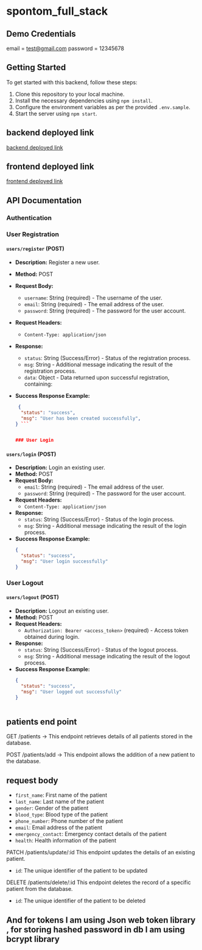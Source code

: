 # spontom_full_stack

## Demo Credentials

email = test@gmail.com
password = 12345678


## Getting Started

To get started with this backend, follow these steps:

1. Clone this repository to your local machine.
2. Install the necessary dependencies using `npm install`.
3. Configure the environment variables as per the provided `.env.sample`.
4. Start the server using `npm start`.

## backend deployed link
 [backend deployed link](https://spontom-full-stack.onrender.com)

## frontend deployed link 
 [frontend deployed link](https://ehrecord.netlify.app)



## API Documentation

### Authentication

### User Registration

#### `users/register` (POST)

- **Description:** Register a new user.
- **Method:** POST
- **Request Body:**
  - `username`: String (required) - The username of the user.
  - `email`: String (required) - The email address of the user.
  - `password`: String (required) - The password for the user account.
 
- **Request Headers:**
  - `Content-Type: application/json`
- **Response:**
  - `status`: String (Success/Error) - Status of the registration process.
  - `msg`: String - Additional message indicating the result of the registration process.
  - `data`: Object - Data returned upon successful registration, containing:
- **Success Response Example:**
  ```json
   {
    "status": "success",
    "msg": "User has been created successfully",
  } ```


  ### User Login

#### `users/login` (POST)

- **Description:** Login an existing user.
- **Method:** POST
- **Request Body:**
  - `email`: String (required) - The email address of the user.
  - `password`: String (required) - The password for the user account.
- **Request Headers:**
  - `Content-Type: application/json`
- **Response:**
  - `status`: String (Success/Error) - Status of the login process.
  - `msg`: String - Additional message indicating the result of the login process.
- **Success Response Example:**
  ```json
  {
    "status": "success",
    "msg": "User login successfully"
  }


### User Logout

#### `users/logout` (POST)

- **Description:** Logout an existing user.
- **Method:** POST
- **Request Headers:**
  - `Authorization: Bearer <access_token>` (required) - Access token obtained during login.
- **Response:**
  - `status`: String (Success/Error) - Status of the logout process.
  - `msg`: String - Additional message indicating the result of the logout process.
- **Success Response Example:**
  ```json
  {
    "status": "success",
    "msg": "User logged out successfully"
  }



## patients end point


GET /patients ->  This endpoint retrieves details of all patients stored in the database.

POST /patients/add ->
This endpoint allows the addition of a new patient to the database.

## request body 

 - `first_name`: First name of the patient
 - `last_name`: Last name of the patient
 - `gender`: Gender of the patient
 - `blood_type`: Blood type of the patient
 - `phone_number`: Phone number of the patient
 - `email`: Email address of the patient
 - `emergency_contact`: Emergency contact details of the patient
 - `health`: Health information of the patient


PATCH /patients/update/:id
This endpoint updates the details of an existing patient.

- `id`: The unique identifier of the patient to be updated

DELETE /patients/delete/:id
This endpoint deletes the record of a specific patient from the database.

 - `id`: The unique identifier of the patient to be deleted


## And for tokens I am using Json web token library ,  for storing hashed password in db I am using bcrypt library


